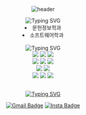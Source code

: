 <div align=center>

![header](https://capsule-render.vercel.app/api?type=cylinder&color=auto&height=200&section=header&text=I'm%20Goeun&fontSize=90&animation=twinkling&desc=and%20I%20seek%20JOY&descAlign=50&descAlignY=73&descSize=35&fontAlignY=46)

<!-- education -->
<img src="https://readme-typing-svg.demolab.com?font=&weight=900&size=30&pause=1000&color=000000&background=FFFFFF&center=true&vCenter=true&width=435&lines=🍏 EDUCATION" alt="Typing SVG" />
<br>
<li>문헌정보학과</li>
<li>소프트웨어학과</li>
<br >
<!-- stacks -->

<img src="https://readme-typing-svg.demolab.com?font=&weight=900&size=30&pause=1000&color=000000&background=FFFFFF&center=true&vCenter=true&width=435&lines=🍏 STACKS" alt="Typing SVG" />
<br>
<img src="https://img.shields.io/badge/html5-E34F26?style=for-the-badge&logo=html5&logoColor=white"> 
  <img src="https://img.shields.io/badge/css-1572B6?style=for-the-badge&logo=css3&logoColor=white"> 
  <img src="https://img.shields.io/badge/javascript-F7DF1E?style=for-the-badge&logo=javascript&logoColor=black"> 
<br>
<img src="https://img.shields.io/badge/typescript-3178C6?style=for-the-badge&logo=Typescript&logoColor=black">
<img src="https://img.shields.io/badge/react-61DAFB?style=for-the-badge&logo=react&logoColor=black">
<img src="https://img.shields.io/badge/nextjs-000000?style=for-the-badge&logo=Next.js&logoColor=white">
<br />
<img src="https://img.shields.io/badge/styled components-DB7093?style=for-the-badge&logo=styled-components&logoColor=white">
<img src="https://img.shields.io/badge/tailwind css-06B6D4?style=for-the-badge&logo=Tailwind CSS&logoColor=white">
<br>
<img src="https://img.shields.io/badge/Python-3776AB?style=for-the-badge&logo=Python&logoColor=white">
<img src="https://img.shields.io/badge/C-A8B9CC?style=for-the-badge&logo=C&logoColor=black">
<img src="https://img.shields.io/badge/R-276DC3?style=for-the-badge&logo=R&logoColor=white">
<br/><br/>

<!-- more info -->

<a href="https://git.io/typing-svg"><img src="https://readme-typing-svg.demolab.com?font=&weight=900&size=30&pause=1000&color=000000&background=FFFFFF&center=true&vCenter=true&width=435&lines=🍏 MORE+INFO" alt="Typing SVG" /></a>

<div>

<a href="mailto:0young384@gmail.com"><img alt="Gmail Badge" src="https://img.shields.io/badge/Gmail-d14836?style=flat-square&logo=Gmail&logoColor=white&link=mailto:0young384@gmail.com"></a>
<a href="https://instagram.com/_kuyin"><img alt="Insta Badge" src="https://img.shields.io/badge/instagram-E4405F?style=flat&logo=instagram&logoColor=white"></a>

</div>
</div>

